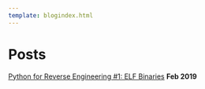 ```yaml
---
template: blogindex.html
---
```


# Posts

[Python for Reverse Engineering #1: ELF Binaries](/blog/python-for-re-1/) **Feb 2019**

